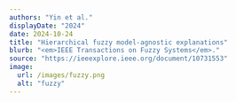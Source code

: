 ```yaml
---
authors: "Yin et al."
displayDate: "2024"
date: 2024-10-24
title: "Hierarchical fuzzy model-agnostic explanations"
blurb: "<em>IEEE Transactions on Fuzzy Systems</em>."
source: "https://ieeexplore.ieee.org/document/10731553"
image:
  url: /images/fuzzy.png
  alt: "fuzzy"
---
```

